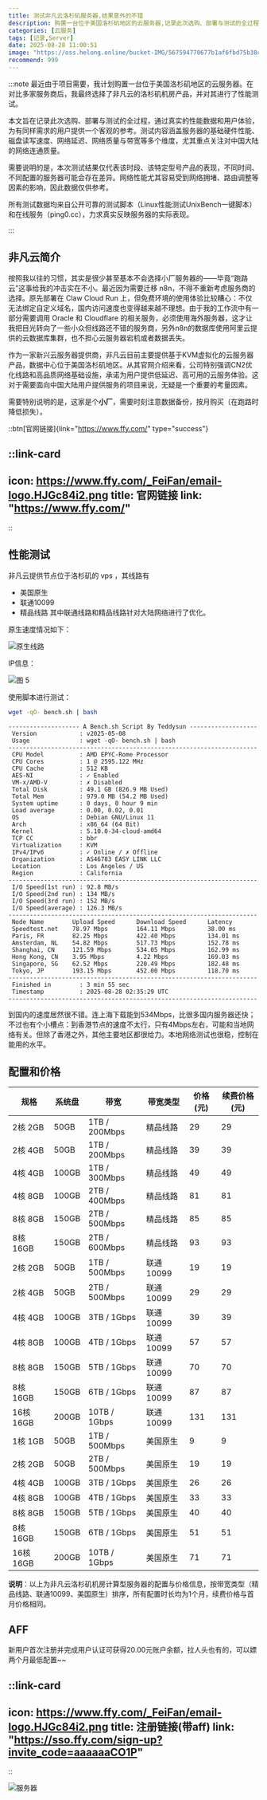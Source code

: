 ```yaml
---
title: 测试非凡云洛杉矶服务器,结果意外的不错
description: 购置一台位于美国洛杉矶地区的云服务器,记录此次选购、部署与测试的全过程。
categories: [云服务]
tags: [记录,Server]
date: 2025-08-28 11:00:51
image: "https://oss.helong.online/bucket-IMG/567594770677b1af6fbd75b38c36cdfef9a3f93b59a3ad7821d7bdd4e2be598f.png"
recommend: 999
---
```


:::note
最近由于项目需要，我计划购置一台位于美国洛杉矶地区的云服务器。在对比多家服务商后，我最终选择了非凡云的洛杉矶机房产品，并对其进行了性能测试。

本文旨在记录此次选购、部署与测试的全过程，通过真实的性能数据和用户体验，为有同样需求的用户提供一个客观的参考。测试内容涵盖服务器的基础硬件性能、磁盘读写速度、网络延迟、网络质量与带宽等多个维度，尤其重点关注对中国大陆的网络连通质量。

需要说明的是，本次测试结果仅代表该时段、该特定型号产品的表现，不同时间、不同配置的服务器可能会存在差异。网络性能尤其容易受到网络拥堵、路由调整等因素的影响，因此数据仅供参考。

所有测试数据均来自公开可靠的测试脚本（Linux性能测试UnixBench一键脚本）和在线服务（ping0.cc），力求真实反映服务器的实际表现。

:::

## 非凡云简介

按照我以往的习惯，其实是很少甚至基本不会选择小厂服务器的——毕竟“跑路云”这事给我的冲击实在不小。最近因为需要迁移 n8n，不得不重新考虑服务商的选择。原先部署在 Claw Cloud Run 上，但免费环境的使用体验比较糟心：不仅无法绑定自定义域名，国内访问速度也变得越来越不理想。由于我的工作流中有一部分需要调用 Oracle 和 Cloudflare 的相关服务，必须使用海外服务器，这才让我把目光转向了一些小众但线路还不错的服务商，另外n8n的数据库使用阿里云提供的云数据库集群，也不担心云服务器宕机或者数据丢失。

作为一家新兴云服务器提供商，非凡云目前主要提供基于KVM虚拟化的云服务器产品，数据中心位于美国洛杉矶地区。从其官网介绍来看，公司特别强调CN2优化线路和高品质网络基础设施，承诺为用户提供低延迟、高可用的云服务体验。这对于需要面向中国大陆用户提供服务的项目来说，无疑是一个重要的考量因素。

需要特别说明的是，这家是个**小厂**，需要时刻注意数据备份，按月购买（在跑路时降低损失）。

::btn[官网链接]{link="https://www.ffy.com/" type="success"}

::link-card
---
icon: https://www.ffy.com/_FeiFan/email-logo.HJGc84i2.png
title: 官网链接
link: "https://www.ffy.com/"
---
::

## 性能测试

非凡云提供节点位于洛杉矶的 vps ，其线路有
- 美国原生
- 联通10099
- 精品线路 
其中联通线路和精品线路针对大陆网络进行了优化。

原生速度情况如下：

![原生线路](https://oss.helong.online/bucket-IMG/d9da510f3d3fd23e7c2244b2dc82a2c6870dee6d54fd1e987440eea77bc57dfb.png)  

IP信息：

![图 5](https://oss.helong.online/bucket-IMG/77705cf2bc44111de538dc165bc411b3243ca52a28371ecf1493ae22acf86789.png)  

使用脚本进行测试：

```bash
wget -qO- bench.sh | bash
```

```
-------------------- A Bench.sh Script By Teddysun -------------------
 Version            : v2025-05-08
 Usage              : wget -qO- bench.sh | bash
----------------------------------------------------------------------
 CPU Model          : AMD EPYC-Rome Processor
 CPU Cores          : 1 @ 2595.122 MHz
 CPU Cache          : 512 KB
 AES-NI             : ✓ Enabled
 VM-x/AMD-V         : ✗ Disabled
 Total Disk         : 49.1 GB (826.9 MB Used)
 Total Mem          : 979.0 MB (54.2 MB Used)
 System uptime      : 0 days, 0 hour 9 min
 Load average       : 0.00, 0.02, 0.01
 OS                 : Debian GNU/Linux 11
 Arch               : x86_64 (64 Bit)
 Kernel             : 5.10.0-34-cloud-amd64
 TCP CC             : bbr
 Virtualization     : KVM
 IPv4/IPv6          : ✓ Online / ✗ Offline
 Organization       : AS46783 EASY LINK LLC
 Location           : Los Angeles / US
 Region             : California
----------------------------------------------------------------------
 I/O Speed(1st run) : 92.8 MB/s
 I/O Speed(2nd run) : 134 MB/s
 I/O Speed(3rd run) : 152 MB/s
 I/O Speed(average) : 126.3 MB/s
----------------------------------------------------------------------
 Node Name        Upload Speed      Download Speed      Latency     
 Speedtest.net    78.97 Mbps        164.11 Mbps         38.00 ms    
 Paris, FR        82.25 Mbps        422.40 Mbps         134.01 ms   
 Amsterdam, NL    54.82 Mbps        517.73 Mbps         152.78 ms   
 Shanghai, CN     121.59 Mbps       534.05 Mbps         162.99 ms   
 Hong Kong, CN    3.95 Mbps         4.22 Mbps           169.03 ms   
 Singapore, SG    62.52 Mbps        220.49 Mbps         182.48 ms   
 Tokyo, JP        193.15 Mbps       452.00 Mbps         118.70 ms   
----------------------------------------------------------------------
 Finished in        : 3 min 55 sec
 Timestamp          : 2025-08-28 02:35:29 UTC
----------------------------------------------------------------------
```

到国内的速度居然很不错。连上海下载能到534Mbps，比很多国内服务器还快；不过也有个小槽点：到香港节点的速度不太行，只有4Mbps左右，可能和当地网络有关。但除了香港之外，其他主要地区都很给力。本地网络测试也很稳，控制在能用的水平。

## 配置和价格

| 规格      | 系统盘 | 带宽            | 带宽类型    | 价格(元) | 续费价格(元) |
|-----------|--------|-----------------|-------------|----------|--------------|
| 2核 2GB   | 50GB   | 1TB / 200Mbps   | 精品线路    | 29       | 29           |
| 2核 4GB   | 50GB   | 1TB / 200Mbps   | 精品线路    | 39       | 39           |
| 4核 4GB   | 100GB  | 1TB / 300Mbps   | 精品线路    | 49       | 49           |
| 4核 8GB   | 100GB  | 2TB / 400Mbps   | 精品线路    | 81       | 81           |
| 8核 8GB   | 150GB  | 2TB / 500Mbps   | 精品线路    | 85       | 85           |
| 8核 16GB  | 150GB  | 2TB / 600Mbps   | 精品线路    | 93       | 93           |
| 2核 2GB   | 50GB   | 1TB / 500Mbps   | 联通10099   | 19       | 19           |
| 2核 4GB   | 50GB   | 2TB / 500Mbps   | 联通10099   | 29       | 29           |
| 4核 4GB   | 100GB  | 3TB / 1Gbps     | 联通10099   | 39       | 39           |
| 4核 8GB   | 100GB  | 4TB / 1Gbps     | 联通10099   | 57       | 57           |
| 8核 8GB   | 150GB  | 5TB / 1Gbps     | 联通10099   | 70       | 70           |
| 8核 16GB  | 150GB  | 6TB / 1Gbps     | 联通10099   | 87       | 87           |
| 16核 16GB | 200GB  | 10TB / 1Gbps    | 联通10099   | 131      | 131          |
| 1核 1GB   | 50GB   | 1TB / 500Mbps   | 美国原生    | 9        | 9            |
| 2核 2GB   | 50GB   | 2TB / 500Mbps   | 美国原生    | 19       | 19           |
| 4核 4GB   | 100GB  | 3TB / 1Gbps     | 美国原生    | 26       | 26           |
| 4核 8GB   | 100GB  | 4TB / 1Gbps     | 美国原生    | 33       | 33           |
| 8核 8GB   | 150GB  | 5TB / 1Gbps     | 美国原生    | 40       | 40           |
| 8核 16GB  | 150GB  | 6TB / 1Gbps     | 美国原生    | 51       | 51           |
| 16核 16GB | 200GB  | 10TB / 1Gbps    | 美国原生    | 71       | 71           |

**说明**：以上为非凡云洛杉矶机房计算型服务器的配置与价格信息，按带宽类型（精品线路、联通10099、美国原生）排序，所有配置时长均为1个月，续费价格与首月价格相同。

## AFF

新用户首次注册并完成用户认证可获得20.00元账户余额，拉人头也有的，可以嫖两个月最低配置~~

::link-card
---
icon: https://www.ffy.com/_FeiFan/email-logo.HJGc84i2.png
title: 注册链接(带aff)
link: "https://sso.ffy.com/sign-up?invite_code=aaaaaaCO1P"
---
::

![服务器](https://oss.helong.online/bucket-IMG/a16782fadc39f1ba2618bfe7525a03956709514608d3c77a4519991df5053abc.png)  

 
